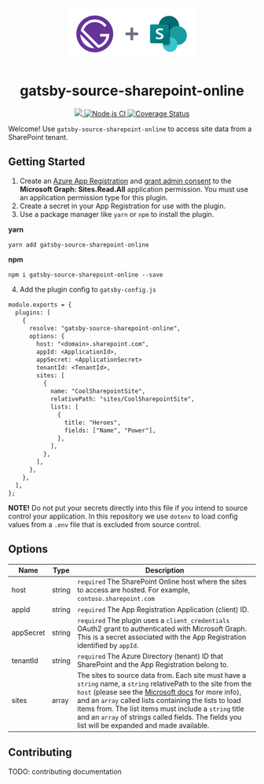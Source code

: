 <p align="center">
  <img alt="Gatsby Plugin: gatsby-source-sharepoint-online" src="docs/lockup.png" />
</p>

<h1 align="center">gatsby-source-sharepoint-online</h1>

<p align="center">
  <a href='https://opensource.org/licenses/MIT' alt='License: MIT'>
    <img src='https://img.shields.io/badge/License-MIT-yellow.svg'>
  </a>
  <a href="https://github.com/iteam-consulting/gatsby-source-sharepoint-online/workflows/Node.js">
    <img src="https://github.com/iteam-consulting/gatsby-source-sharepoint-online/workflows/Node.js%20CI/badge.svg" alt='Node.js CI'>
  </a>
  <a href='https://coveralls.io/github/iteam-consulting/gatsby-source-sharepoint-online?branch=master'>
    <img src='https://coveralls.io/repos/github/iteam-consulting/gatsby-source-sharepoint-online/badge.svg?branch=master' alt='Coverage Status' />
  </a>
</p>

Welcome! Use `gatsby-source-sharepoint-online` to access site data from a SharePoint tenant.

## Getting Started

1. Create an [Azure App Registration](https://docs.microsoft.com/en-us/azure/active-directory/develop/quickstart-register-app) and [grant admin consent](https://docs.microsoft.com/en-us/azure/active-directory/develop/v2-permissions-and-consent) to the **Microsoft Graph: Sites.Read.All** application permission. You must use an application permission type for this plugin.
2. Create a secret in your App Registration for use with the plugin.
3. Use a package manager like `yarn` or `npm` to install the plugin.

**yarn**

```
yarn add gatsby-source-sharepoint-online
```

**npm**

```
npm i gatsby-source-sharepoint-online --save
```

4. Add the plugin config to `gatsby-config.js`

```
module.exports = {
  plugins: [
    {
      resolve: "gatsby-source-sharepoint-online",
      options: {
        host: "<domain>.sharepoint.com",
        appId: <ApplicationId>,
        appSecret: <ApplicationSecret>
        tenantId: <TenantId>,
        sites: [
          {
            name: "CoolSharepointSite",
            relativePath: "sites/CoolSharepointSite",
            lists: [
              {
                title: "Heroes",
                fields: ["Name", "Power"],
              },
            ],
          },
        ],
      },
    },
  ],
};
```

**NOTE!** Do not put your secrets directly into this file if you intend to source control your application. In this repository we use `dotenv` to load config values from a `.env` file that is excluded from source control.

## Options

| Name      | Type   | Description                                                                                                                                                                                                                                                                                                                                                                                                                                                                                                          |
| --------- | ------ | -------------------------------------------------------------------------------------------------------------------------------------------------------------------------------------------------------------------------------------------------------------------------------------------------------------------------------------------------------------------------------------------------------------------------------------------------------------------------------------------------------------------- |
| host      | string | `required` The SharePoint Online host where the sites to access are hosted. For example, `contoso.sharepoint.com`                                                                                                                                                                                                                                                                                                                                                                                                    |
| appId     | string | `required` The App Registration Application (client) ID.                                                                                                                                                                                                                                                                                                                                                                                                                                                             |
| appSecret | string | `required` The plugin uses a `client_credentials` OAuth2 grant to authenticated with Microsoft Graph. This is a secret associated with the App Registration identified by `appId`.                                                                                                                                                                                                                                                                                                                                   |
| tenantId  | string | `required` The Azure Directory (tenant) ID that SharePoint and the App Registration belong to.                                                                                                                                                                                                                                                                                                                                                                                                                       |
| sites     | array  | The sites to source data from. Each site must have a `string` name, a `string` relativePath to the site from the `host` (please see the [Microsoft docs](https://docs.microsoft.com/en-us/graph/api/site-get?view=graph-rest-1.0&tabs=http#access-a-site-by-server-relative-url) for more info), and an `array` called lists containing the lists to load items from. The list items must include a `string` title and an `array` of strings called fields. The fields you list will be expanded and made available. |

## Contributing

TODO: contributing documentation
